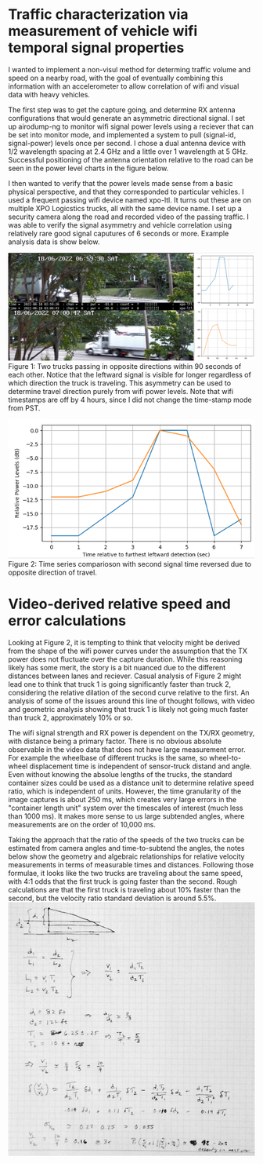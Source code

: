 # Traffic characterization via measurement of vehicle wifi temporal signal properties 

I wanted to implement a non-visul method for determing traffic volume and speed on a nearby road, with the goal of eventually combining this information with an accelerometer to allow correlation of wifi and visual data with heavy vehicles. 

The first step was to get the capture going, and determine RX antenna configurations that would generate an asymmetric directional signal. I set up airodump-ng to monitor wifi signal power levels using a reciever that can be set into monitor mode, and implemented a system to pull (signal-id, signal-power) levels once per second. I chose a dual antenna device with 1/2 wavelength spacing at 2.4 GHz and a little over 1 wavelength at 5 GHz.  Successful positioning of the antenna orientation relative to the road can be seen in the power level charts in the figure below.

I then wanted to verify that the power levels made sense from a basic physical perspective, and that they corresponded to particular vehicles.  I used a frequent passing wifi device named xpo-ltl. It turns out these are on multiple XPO Logicstics trucks, all with the same device name. I set up a security camera along the road and recorded video of the passing traffic.  I was able to verify the signal asymmetry and vehicle correlation using relatively rare good signal caputures of 6 seconds or more.  Example analysis data is show below.

![Alt text](xpo-ltl_trucks_with_wifi_signal_powers.png?raw=true) \
Figure 1: Two trucks passing in opposite directions within 90 seconds of each other.  Notice that the leftward signal is visible for longer regardless of which direction the truck is traveling.  This asymmetry can be used to determine travel direction purely from wifi power levels.  Note that wifi timestamps are off by 4 hours, since I did not change the time-stamp mode from PST.

![Alt text](xpo-ltl-signal_powers.png?raw=true) \
Figure 2:  Time series comparioson with second signal time reversed due to opposite direction of travel.

# Video-derived relative speed and error calculations
Looking at Figure 2, it is tempting to think that velocity might be derived from the shape of the wifi power curves under the assumption that the TX power does not fluctuate over the capture duration.  While this reasoning likely has some merit, the story is a bit nuanced due to the different distances between lanes and reciever.  Casual analysis of Figure 2 might lead one to think that truck 1 is going significantly faster than truck 2, considering the relative dilation of the second curve relative to the first.  An analysis of some of the issues around this line of thought follows, with video and geometric analysis showing that truck 1 is likely not going much faster than truck 2, approximately 10% or so.   

The wifi signal strength and RX power is dependent on the TX/RX geometry, with distance being a primary factor.  There is no obvious absolute observable in the video data that does not have large measurement error. For example the wheelbase of different trucks is the same, so wheel-to-wheel displacement time is independent of sensor-truck distand and angle.  Even without knowing the absolue lengths of the trucks, the standard container sizes could be used as a distance unit to determine relative speed ratio, which is independent of units.  However, the time granularity of the image captures is about 250 ms, which creates very large errors in the "container length unit" system over the timescales of interest (much less than 1000 ms).  It makes more sense to us large subtended angles, where measurements are on the order of 10,000 ms.   

Taking the approach that the ratio of the speeds of the two trucks can be estimated from camera angles and time-to-subtend the angles, the notes below show the geometry and algebraic relationships for relative velocity measurements in terms of measurable times and distances.  Following those formulae, it looks like the two trucks are traveling about the same speed, with 4:1 odds that the first truck is going faster than the second.  Rough calculations are that the first truck is traveling about 10% faster than the second, but the velocity ratio standard deviation is around 5.5%. \
![Alt text](speed_calculations.png?raw=true)
